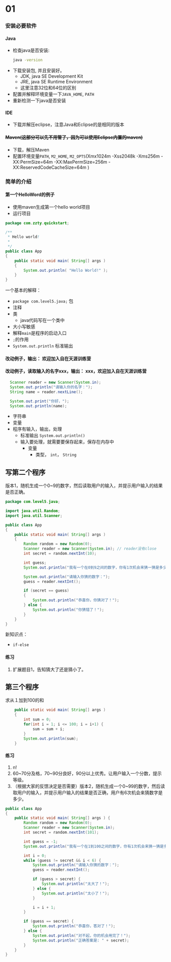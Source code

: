 # 01

### 安装必要软件

#### Java

* 检查java是否安装:
  ```bash
  java -version
  ```
* 下载安装包, 并且安装好。
  - JDK, java SE Development Kit
  - JRE, java SE Runtime Environment
  - 这里注意32位和64位的区别
* 配置并解释环境变量一下`JAVA_HOME`, `PATH`
* 重新检测一下java是否安装

#### IDE

* 下载并解压eclipse，注意Java和Eclipse的是相同的版本

#### ~~Maven(这部分可以先不用管了，因为可以使用Eclipse内置的maven)~~
* 下载，解压Maven
* 配置环境变量`PATH`, `M2_HOME`, `M2_OPTS`(Xmx1024m -Xss2048k -Xms256m -XX:PermSize=64m -XX:MaxPermSize=256m -XX:ReservedCodeCacheSize=64m )

### 简单的介绍

#### 第一个HelloWord的例子

* 使用maven生成第一个hello world项目
* 运行项目

```java
package com.zzty.quickstart;

/**
 * Hello world!
 *
 */
public class App
{
    public static void main( String[] args )
    {
        System.out.println( "Hello World!" );
    }
}
```
一个基本的解释：
* `package com.level5.java;` 包
* 注释
* 类
  - java代码写在一个类中
* 大小写敏感
* 解释`main`是程序的启动入口
* `;`的作用
* `System.out.println` 标准输出

#### 改动例子，输出： 欢迎加入自在天涯训练营
#### 改动例子，读取输入的名字xxx，输出： xxx，欢迎加入自在天涯训练营
```java
  Scanner reader = new Scanner(System.in);
  System.out.println("请输入你的名字：");
  String name = reader.nextLine();

  System.out.print("你好，");
  System.out.println(name);

```
* 字符串
* 变量
* 程序有输入，输出，处理
  - 标准输出 `System.out.println()`
  - 输入要处理，就需要要保存起来，保存在内存中
    - 变量
      * 类型， `int`， `String`


## 写第二个程序
版本1，随机生成一个0~9的数字，然后读取用户的输入，并提示用户输入的结果是否正确。
```java
package com.level5.java;

import java.util.Random;
import java.util.Scanner;

public class App
{
    public static void main( String[] args )
    {
        Random random = new Random(0);
        Scanner reader = new Scanner(System.in); // reader没有close
        int secret = random.nextInt(10);

        int guess;
        System.out.println("我有一个在0到9之间的数字，你有1次机会来猜一猜是多少");

        System.out.println("请输入你猜的数字：");
        guess = reader.nextInt();

        if (secret == guess)
        {
            System.out.println("恭喜你，你猜对了！");
        } else {
            System.out.println("你猜错了！");
        }
    }
}
```
新知识点：
* `if-else`
#### 练习
1. 扩展题目1，告知猜大了还是猜小了。

## 第三个程序
求从１加到100的和

```java
    public static void main( String[] args )
    {
    	int sum = 0;
    	for(int i = 1; i <= 100; i = i+1) {
    		sum = sum + i;
    	}
    	System.out.println(sum);
    }
```

#### 练习
1. n!
2. 60~70分及格，70~90分良好，90分以上优秀。让用户输入一个分数，提示等级。
3. （根据大家的反馈决定是否需要）版本2，随机生成一个0~99的数字，然后读取用户的输入，并提示用户输入的结果是否正确，用户有6次机会来猜数字是多少。

```java
public class App
{
    public static void main( String[] args ) {
        Random random = new Random(0);
        Scanner reader = new Scanner(System.in);
        int secret = random.nextInt(101);

        int guess = -1;
        System.out.println("我有一个在1到100之间的数字，你有1次机会来猜一猜是多少");

        int i = 0;
        while (guess != secret && i < 6) {
        	System.out.println("请输入你猜的数字：");
            guess = reader.nextInt();

            if (guess > secret) {
            	System.out.println("太大了！");
            } else {
            	System.out.println("太小了！");
            }

            i = i + 1;
        }

        if (guess == secret) {
        	System.out.println("恭喜你，答对了！");
        } else {
        	System.out.println("对不起，你的机会用完了！");
        	System.out.println("正确答案是: " + secret);
        }
    }
}
```

